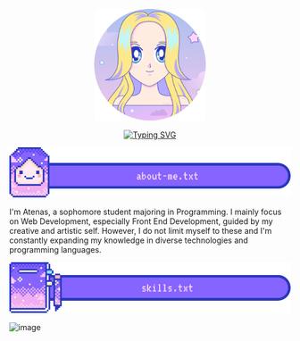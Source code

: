 <p align="center">
  <img src="./assets/at3nas-profile.png" style="width: 200px" />
</p>
<p align="center">
  <a href="https://git.io/typing-svg"><img src="https://readme-typing-svg.demolab.com?font=Silkscreen&size=25&pause=1000&color=F1ACF2&random=false&width=435&lines=Hello!+My+name+is+Atenas"    alt="Typing SVG" /></a>
</p>

<p align="center">
  <img src="./assets/header-about-me.png" />
</p>
I'm Atenas, a sophomore student majoring in Programming. I mainly focus on Web Development, especially Front End Development, guided by my creative and artistic self. However, I do not limit myself to these and I'm constantly expanding my knowledge in diverse technologies and programming languages.  

<p align="center">
  <img src="./assets/header-skills.png" />
</p>

![image](https://github.com/At3nas/at3nas/assets/97369170/d6007146-aeb0-48ce-8ff3-c4c654638a40)

